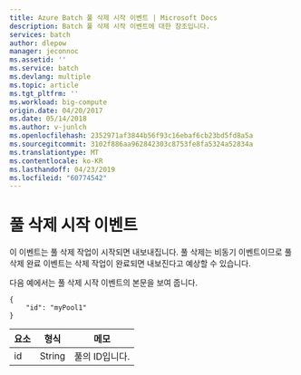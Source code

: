 ```yaml
---
title: Azure Batch 풀 삭제 시작 이벤트 | Microsoft Docs
description: Batch 풀 삭제 시작 이벤트에 대한 참조입니다.
services: batch
author: dlepow
manager: jeconnoc
ms.assetid: ''
ms.service: batch
ms.devlang: multiple
ms.topic: article
ms.tgt_pltfrm: ''
ms.workload: big-compute
origin.date: 04/20/2017
ms.date: 05/14/2018
ms.author: v-junlch
ms.openlocfilehash: 2352971af3844b56f93c16ebaf6cb23bd5fd8a5a
ms.sourcegitcommit: 3102f886aa962842303c8753fe8fa5324a52834a
ms.translationtype: MT
ms.contentlocale: ko-KR
ms.lasthandoff: 04/23/2019
ms.locfileid: "60774542"
---
```

# <a name="pool-delete-start-event"></a>풀 삭제 시작 이벤트

 이 이벤트는 풀 삭제 작업이 시작되면 내보내집니다. 풀 삭제는 비동기 이벤트이므로 풀 삭제 완료 이벤트는 삭제 작업이 완료되면 내보진다고 예상할 수 있습니다.

 다음 예에서는 풀 삭제 시작 이벤트의 본문을 보여 줍니다.

```
{
    "id": "myPool1"
}
```

|요소|형식|메모|
|-------------|----------|-----------|
|id|String|풀의 ID입니다.|

<!-- Update_Description: update metedata properties -->